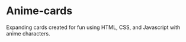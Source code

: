 # Anime-cards
Expanding cards created for fun using HTML, CSS, and Javascript with anime characters.
